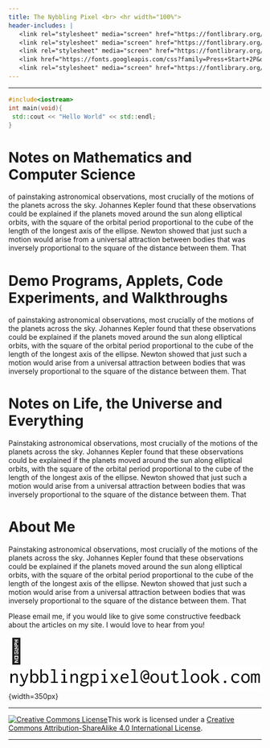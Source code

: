 ```yaml
---
title: The Nybbling Pixel <br> <hr width="100%">
header-includes: |
   <link rel="stylesheet" media="screen" href="https://fontlibrary.org/face/dehuti" type="text/css"/> 
   <link rel="stylesheet" media="screen" href="https://fontlibrary.org/face/gfs-didot" type="text/css"/> 
   <link rel="stylesheet" media="screen" href="https://fontlibrary.org/face/pixelated" type="text/css"/> 
   <link href="https://fonts.googleapis.com/css?family=Press+Start+2P&display=swap" rel="stylesheet">
   <link rel="stylesheet" media="screen" href="https://fontlibrary.org/face/consolamono" type="text/css"/> 
---
```

<hr width="100%">


```c++
#include<iostream>
int main(void){
 std::cout << "Hello World" << std::endl;
}
```


# Notes on Mathematics and Computer Science
of painstaking astronomical observations, most crucially of the motions of the planets across the sky. Johannes Kepler found that these observations could be explained if the planets moved around the sun along elliptical orbits, with the square of the orbital period proportional to the cube of the length of the longest axis of the ellipse. Newton showed that just such a motion would arise from a universal attraction between bodies that was inversely proportional to the square of the distance between them. That 


# Demo Programs, Applets, Code Experiments, and Walkthroughs 
of painstaking astronomical observations, most crucially of the motions of the planets across the sky. Johannes Kepler found that these observations could be explained if the planets moved around the sun along elliptical orbits, with the square of the orbital period proportional to the cube of the length of the longest axis of the ellipse. Newton showed that just such a motion would arise from a universal attraction between bodies that was inversely proportional to the square of the distance between them. That 


# Notes on Life, the Universe and Everything
Painstaking astronomical observations, most crucially of the motions of the planets across the sky. Johannes Kepler found that these observations could be explained if the planets moved around the sun along elliptical orbits, with the square of the orbital period proportional to the cube of the length of the longest axis of the ellipse. Newton showed that just such a motion would arise from a universal attraction between bodies that was inversely proportional to the square of the distance between them. That 

# About Me

Painstaking astronomical observations, most crucially of the motions of the planets across the sky. Johannes Kepler found that these observations could be explained if the planets moved around the sun along elliptical orbits, with the square of the orbital period proportional to the cube of the length of the longest axis of the ellipse. Newton showed that just such a motion would arise from a universal attraction between bodies that was inversely proportional to the square of the distance between them. That 

Please email me, if you would like to give some constructive feedback about 
the articles on my site. I would love to hear from you! 

<font size="20"> &#x1F4E7; </font> ![](docs/email.png){width=350px}

<hr width="100%">
<a rel="license" href="http://creativecommons.org/licenses/by-sa/4.0/"><img alt="Creative Commons License" style="border-width:0" src="https://i.creativecommons.org/l/by-sa/4.0/88x31.png" /></a>This work is licensed under a <a rel="license" href="http://creativecommons.org/licenses/by-sa/4.0/">Creative Commons Attribution-ShareAlike 4.0 International License</a>.
<hr width="100%">
